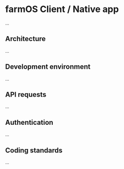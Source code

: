 # farmOS Client / Native app

...

## Architecture

...

## Development environment

...

## API requests

...

## Authentication

...

## Coding standards

...

